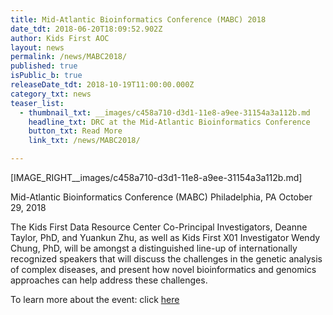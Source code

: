 ```yaml
---
title: Mid-Atlantic Bioinformatics Conference (MABC) 2018
date_tdt: 2018-06-20T18:09:52.902Z
author: Kids First AOC
layout: news
permalink: /news/MABC2018/
published: true
isPublic_b: true
releaseDate_tdt: 2018-10-19T11:00:00.000Z
category_txt: news
teaser_list:
  - thumbnail_txt: __images/c458a710-d3d1-11e8-a9ee-31154a3a112b.md
    headline_txt: DRC at the Mid-Atlantic Bioinformatics Conference
    button_txt: Read More
    link_txt: /news/MABC2018/

---
```




[IMAGE_RIGHT__images/c458a710-d3d1-11e8-a9ee-31154a3a112b.md]

Mid-Atlantic Bioinformatics Conference (MABC)
Philadelphia, PA
October 29, 2018

The Kids First Data Resource Center Co-Principal Investigators, Deanne Taylor, PhD, and Yuankun Zhu, as well as Kids First X01 Investigator Wendy Chung, PhD, will be amongst a distinguished line-up of internationally recognized speakers that will discuss the challenges in the genetic analysis of complex diseases, and present how novel bioinformatics and genomics approaches can help address these challenges. 

To learn more about the event: click <a href="https://dbhi.chop.edu/bioinformatics-events/958-registration-open-2018-mid-atlantic-bioinformatics-conference-2.html"> here </a>
